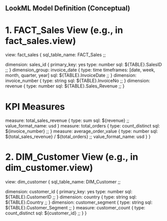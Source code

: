 ## LookML Model Definition (Conceptual)

# 1. FACT_Sales View (e.g., in fact_sales.view)
view: fact_sales {
  sql_table_name: FACT_Sales ;;

  dimension: sales_id {
    primary_key: yes
    type: number
    sql: ${TABLE}.SalesID ;;
  }
  dimension_group: invoice_date {
    type: time
    timeframes: [date, week, month, quarter, year]
    sql: ${TABLE}.InvoiceDate ;;
  }
  dimension: invoice_number {
    type: string
    sql: ${TABLE}.InvoiceNo ;;
  }
  dimension: revenue {
    type: number
    sql: ${TABLE}.Sales_Revenue ;;
  }

  # KPI Measures
  measure: total_sales_revenue {
    type: sum
    sql: ${revenue} ;;
    value_format_name: usd
  }
  measure: total_orders {
    type: count_distinct
    sql: ${invoice_number} ;;
  }
  measure: average_order_value {
    type: number
    sql: ${total_sales_revenue} / ${total_orders} ;;
    value_format_name: usd
  }
}

# 2. DIM_Customer View (e.g., in dim_customer.view)
view: dim_customer {
  sql_table_name: DIM_Customer ;;

  dimension: customer_id {
    primary_key: yes
    type: number
    sql: ${TABLE}.CustomerID ;;
  }
  dimension: country {
    type: string
    sql: ${TABLE}.Country ;;
  }
  dimension: customer_segment {
    type: string
    sql: ${TABLE}.Customer_Segment ;;
  }
  measure: customer_count {
    type: count_distinct
    sql: ${customer_id} ;;
  }
}